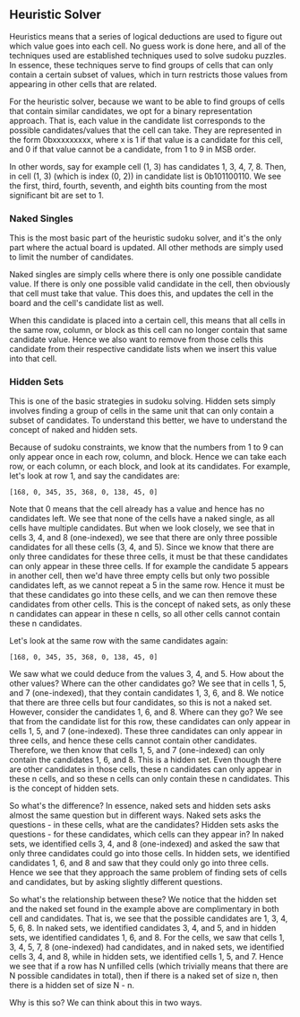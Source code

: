 ## Heuristic Solver
Heuristics means that a series of logical deductions are used to figure out which value
goes into each cell. No guess work is done here, and all of the techniques used are 
established techniques used to solve sudoku puzzles. In essence, these techniques serve
to find groups of cells that can only contain a certain subset of values, which in turn
restricts those values from appearing in other cells that are related.

For the heuristic solver, because we want to be able to find groups of cells that contain
similar candidates, we opt for a binary representation approach. That is, each value in
the candidate list corresponds to the possible candidates/values that the cell can take.
They are represented in the form 0bxxxxxxxxx, where x is 1 if that value is a candidate 
for this cell, and 0 if that value cannot be a candidate, from 1 to 9 in MSB order.

In other words, say for example cell (1, 3) has candidates 1, 3, 4, 7, 8. Then, in cell
(1, 3) (which is index (0, 2)) in candidate list is 0b101100110. We see the first, third,
fourth, seventh, and eighth bits counting from the most significant bit are set to 1.

### Naked Singles
This is the most basic part of the heuristic sudoku solver, and it's the only part where the
actual board is updated. All other methods are simply used to limit the number of candidates.

Naked singles are simply cells where there is only one possible candidate value. If there is
only one possible valid candidate in the cell, then obviously that cell must take that value.
This does this, and updates the cell in the board and the cell's candidate list as well.

When this candidate is placed into a certain cell, this means that all cells in the same row,
column, or block as this cell can no longer contain that same candidate value. Hence we also
want to remove from those cells this candidate from their respective candidate lists when we
insert this value into that cell.


### Hidden Sets
This is one of the basic strategies in sudoku solving. Hidden sets simply involves finding
a group of cells in the same unit that can only contain a subset of candidates. To understand
this better, we have to understand the concept of naked and hidden sets.

Because of sudoku constraints, we know that the numbers from 1 to 9 can only appear once in
each row, column, and block. Hence we can take each row, or each column, or each block, and
look at its candidates. For example, let's look at row 1, and say the candidates are:
```
[168, 0, 345, 35, 368, 0, 138, 45, 0]
```
Note that 0 means that the cell already has a value and hence has no candidates left. We see
that none of the cells have a naked single, as all cells have multiple candidates. But when
we look closely, we see that in cells 3, 4, and 8 (one-indexed), we see that there are only
three possible candidates for all these cells (3, 4, and 5). Since we know that there are 
only three candidates for these three cells, it must be that these candidates can only appear
in these three cells. If for example the candidate 5 appears in another cell, then we'd have
three empty cells but only two possible candidates left, as we cannot repeat a 5 in the same
row. Hence it must be that these candidates go into these cells, and we can then remove these
candidates from other cells. This is the concept of naked sets, as only these n candidates
can appear in these n cells, so all other cells cannot contain these n candidates.

Let's look at the same row with the same candidates again:
```
[168, 0, 345, 35, 368, 0, 138, 45, 0]
```
We saw what we could deduce from the values 3, 4, and 5. How about the other values? Where
can the other candidates go? We see that in cells 1, 5, and 7 (one-indexed), that they 
contain candidates 1, 3, 6, and 8. We notice that there are three cells but four candidates,
so this is not a naked set. However, consider the candidates 1, 6, and 8. Where can they go?
We see that from the candidate list for this row, these candidates can only appear in cells
1, 5, and 7 (one-indexed). These three candidates can only appear in three cells, and hence
these cells cannot contain other candidates. Therefore, we then know that cells 1, 5, and 7
(one-indexed) can only contain the candidates 1, 6, and 8. This is a hidden set. Even though
there are other candidates in those cells, these n candidates can only appear in these n cells,
and so these n cells can only contain these n candidates. This is the concept of hidden sets.

So what's the difference? In essence, naked sets and hidden sets asks almost the same question
but in different ways. Naked sets asks the questions - in these cells, what are the candidates?
Hidden sets asks the questions - for these candidates, which cells can they appear in? In
naked sets, we identified cells 3, 4, and 8 (one-indexed) and asked the saw that only three 
candidates could go into those cells. In hidden sets, we identified candidates 1, 6, and 8 and
saw that they could only go into three cells. Hence we see that they approach the same problem 
of finding sets of cells and candidates, but by asking slightly different questions.

So what's the relationship between these? We notice that the hidden set and the naked set found
in the example above are complimentary in both cell and candidates. That is, we see that the
possible candidates are 1, 3, 4, 5, 6, 8. In naked sets, we identified candidates 3, 4, and 5, 
and in hidden sets, we identified candidates 1, 6, and 8. For the cells, we saw that cells
1, 3, 4, 5, 7, 8 (one-indexed) had candidates, and in naked sets, we identified cells 3, 4, and
8, while in hidden sets, we identified cells 1, 5, and 7. Hence we see that if a row has
N unfilled cells (which trivially means that there are N possible candidates in total), then if
there is a naked set of size n, then there is a hidden set of size N - n. 

Why is this so? We can think about this in two ways. 